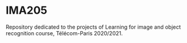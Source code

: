 # IMA205
Repository dedicated to the projects of Learning for image and object recognition course, Télécom-Paris 2020/2021.
